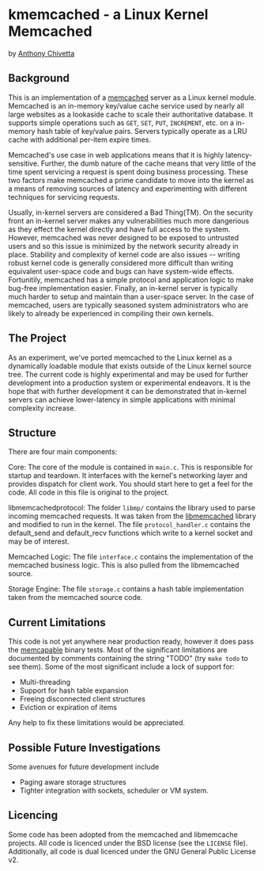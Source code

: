 kmemcached - a Linux Kernel Memcached
================
by [Anthony Chivetta](http://chivetta.org)

Background
------------

This is an implementation of a [memcached](http://memcached.org "Memcached")
server as a Linux kernel module.  Memcached is an in-memory key/value cache
service used by nearly all large websites as a lookaside cache to scale their
authoritative database.  It supports simple operations such as `GET`, `SET`,
`PUT`, `INCREMENT`, etc. on a in-memory hash table of key/value pairs.
Servers typically operate as a LRU cache with additional per-item expire times.

Memcached's use case in web applications means that it is highly
latency-sensitive.  Further, the dumb nature of the cache means that very little
of the time spent servicing a request is spent doing business processing.  These
two factors make memcached a prime candidate to move into the kernel as a means
of removing sources of latency and experimenting with different techniques for
servicing requests.

Usually, in-kernel servers are considered a Bad Thing(TM).  On the security
front an in-kernel server makes any vulnerabilities much more dangerious as they
effect the kernel directly and have full access to the system.
However, memcached was never designed to be exposed to untrusted users and so
this issue is minimized by the network security already in place.  Stability and
complexity of kernel code are also issues -- writing robust kernel code is
generally considered more difficult than writing equivalent user-space code and
bugs can have system-wide effects.  Fortunitily, memcached has a simple protocol
and application logic to make bug-free implementation easier.  Finally, an
in-kernel server is typically much harder to setup and maintain than a
user-space server.  In the case of memcached, users are typically seasoned
system administrators who are likely to already be experienced in compiling
their own kernels.

The Project
-----------

As an experiment, we've ported memcached to the Linux kernel as a dynamically
loadable module that exists outside of the Linux kernel source tree.  The
current code is highly experimental and may be used for further development into
a production system or experimental endeavors.  It is the hope that with further
development it can be demonstrated that in-kernel servers can achieve
lower-latency in simple applications with minimal complexity increase.

Structure
---------

There are four main components:

Core: The core of the module is contained in `main.c`.  This is responsible for
startup and teardown.  It interfaces with the kernel's networking layer and
provides dispatch for client work.  You should start here to get a feel for the
code.  All code in this file is original to the project.

libmemcachedprotocol: The folder `libmp/` contains the library used to parse
incoming memcached requests.  It was taken from the 
[libmemcached](libmemcached.org "libMemcached") library and modified to run in
the kernel.  The file `protocol_handler.c` contains the default_send and
default_recv functions which write to a kernel socket and may be of interest.

Memcached Logic: The file `interface.c` contains the implementation of the
memcached business logic.  This is also pulled from the libmemcached source.

Storage Engine: The file `storage.c` contains a hash table implementation taken
from the memcached source code. 

Current Limitations
-------------------

This code is not yet anywhere near production ready, however it does pass the
[memcapable](http://libmemcached.org/Memcapable.html "Memcapable") binary tests.
Most of the significant limitations are documented by comments containing the
string "TODO" (try `make todo` to see them).  Some of the most significant
include a lock of support for:

 - Multi-threading
 - Support for hash table expansion
 - Freeing disconnected client structures
 - Eviction or expiration of items

Any help to fix these limitations would be appreciated.

Possible Future Investigations
------------------------------

Some avenues for future development include

 - Paging aware storage structures
 - Tighter integration with sockets, scheduler or VM system.

Licencing
---------

Some code has been adopted from the memcached and libmemcache projects.  All
code is licenced under the BSD license (see the `LICENSE` file).  Additionally,
all code is dual licenced under the GNU General Public License v2.
